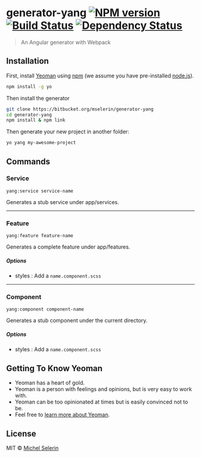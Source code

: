 # generator-yang [![NPM version][npm-image]][npm-url] [![Build Status][travis-image]][travis-url] [![Dependency Status][daviddm-image]][daviddm-url]
> An Angular generator with Webpack

## Installation

First, install [Yeoman](http://yeoman.io) using [npm](https://www.npmjs.com/) (we assume you have pre-installed [node.js](https://nodejs.org/)).

```bash
npm install -g yo
```

Then install the generator
```bash
git clone https://bitbucket.org/mselerin/generator-yang
cd generator-yang
npm install & npm link
```

Then generate your new project in another folder:

```bash
yo yang my-awesome-project
```


## Commands
### Service
    yang:service service-name
Generates a stub service under app/services.


***
### Feature
    yang:feature feature-name
Generates a complete feature under app/features.

##### Options
* styles : Add a `name.component.scss`


***
### Component
    yang:component component-name
Generates a stub component under the current directory.

##### Options
* styles : Add a `name.component.scss`



## Getting To Know Yeoman

 * Yeoman has a heart of gold.
 * Yeoman is a person with feelings and opinions, but is very easy to work with.
 * Yeoman can be too opinionated at times but is easily convinced not to be.
 * Feel free to [learn more about Yeoman](http://yeoman.io/).

## License

MIT © [Michel Selerin]()


[npm-image]: https://badge.fury.io/js/generator-yang.svg
[npm-url]: https://npmjs.org/package/generator-yang
[travis-image]: https://travis-ci.org/mselerin/generator-yang.svg?branch=master
[travis-url]: https://travis-ci.org/mselerin/generator-yang
[daviddm-image]: https://david-dm.org/mselerin/generator-yang.svg?theme=shields.io
[daviddm-url]: https://david-dm.org/mselerin/generator-yang
